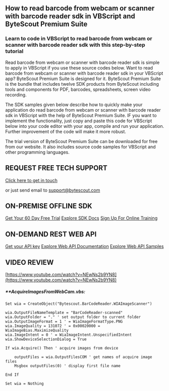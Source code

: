 ## How to read barcode from webcam or scanner with barcode reader sdk in VBScript and ByteScout Premium Suite

### Learn to code in VBScript to read barcode from webcam or scanner with barcode reader sdk with this step-by-step tutorial

Read barcode from webcam or scanner with barcode reader sdk is simple to apply in VBScript if you use these source codes below. Want to read barcode from webcam or scanner with barcode reader sdk in your VBScript app? ByteScout Premium Suite is designed for it. ByteScout Premium Suite is the bundle that includes twelve SDK products from ByteScout including tools and components for PDF, barcodes, spreadsheets, screen video recording.

The SDK samples given below describe how to quickly make your application do read barcode from webcam or scanner with barcode reader sdk in VBScript with the help of ByteScout Premium Suite. IF you want to implement the functionality, just copy and paste this code for VBScript below into your code editor with your app, compile and run your application. Further improvement of the code will make it more robust.

The trial version of ByteScout Premium Suite can be downloaded for free from our website. It also includes source code samples for VBScript and other programming languages.

## REQUEST FREE TECH SUPPORT

[Click here to get in touch](https://bytescout.zendesk.com/hc/en-us/requests/new?subject=ByteScout%20Premium%20Suite%20Question)

or just send email to [support@bytescout.com](mailto:support@bytescout.com?subject=ByteScout%20Premium%20Suite%20Question) 

## ON-PREMISE OFFLINE SDK 

[Get Your 60 Day Free Trial](https://bytescout.com/download/web-installer?utm_source=github-readme)
[Explore SDK Docs](https://bytescout.com/documentation/index.html?utm_source=github-readme)
[Sign Up For Online Training](https://academy.bytescout.com/)


## ON-DEMAND REST WEB API

[Get your API key](https://pdf.co/documentation/api?utm_source=github-readme)
[Explore Web API Documentation](https://pdf.co/documentation/api?utm_source=github-readme)
[Explore Web API Samples](https://github.com/bytescout/ByteScout-SDK-SourceCode/tree/master/PDF.co%20Web%20API)

## VIDEO REVIEW

[https://www.youtube.com/watch?v=NEwNs2b9YN8](https://www.youtube.com/watch?v=NEwNs2b9YN8)




<!-- code block begin -->

##### ****AcquireImagesFromWebCam.vbs:**
    
```
Set wia = CreateObject("Bytescout.BarCodeReader.WIAImageScanner")

wia.OutputFileNameTemplate = "BarCodeReader-scanned"
wia.OutputFolder = "." ' set output folder to current folder
wia.OutputImageFormat = 1 ' = WiaImageFormatType.PNG
wia.ImageQuality = 131072 ' = 0x00020000 = WiaImageBias.MaximizeQuality
wia.ImageIntent = 0 ' = WiaImageIntent.UnspecifiedIntent
wia.ShowDeviceSelectionDialog = True

If wia.Acquire() Then ' acquire images from device
	
	outputFiles = wia.OutputFilesCOM ' get names of acquire image files
	Msgbox outputFiles(0) ' display first file name 
	
End If

Set wia = Nothing


```

<!-- code block end -->